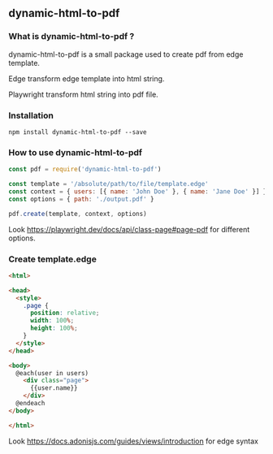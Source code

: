 ## dynamic-html-to-pdf

### What is dynamic-html-to-pdf ?
dynamic-html-to-pdf is a small package used to create pdf from edge template.

Edge transform edge template into html string.

Playwright transform html string into pdf file.

### Installation

```
npm install dynamic-html-to-pdf --save
```

### How to use dynamic-html-to-pdf
```javascript
const pdf = require('dynamic-html-to-pdf')

const template = '/absolute/path/to/file/template.edge'
const context = { users: [{ name: 'John Doe' }, { name: 'Jane Doe' }] }
const options = { path: './output.pdf' }

pdf.create(template, context, options)
```
Look https://playwright.dev/docs/api/class-page#page-pdf for different options.


### Create template.edge
```html
<html>

<head>
  <style>
    .page {
      position: relative;
      width: 100%;
      height: 100%;
    }
  </style>
</head>

<body>
  @each(user in users)
    <div class="page">
      {{user.name}}
    </div>
  @endeach
</body>

</html>
```
Look https://docs.adonisjs.com/guides/views/introduction for edge syntax